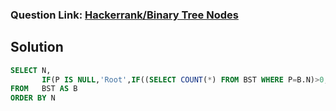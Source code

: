 ### Question Link: [Hackerrank/Binary Tree Nodes](https://www.hackerrank.com/challenges/binary-search-tree-1/problem)


## Solution
```sql
SELECT N,
       IF(P IS NULL,'Root',IF((SELECT COUNT(*) FROM BST WHERE P=B.N)>0,'Inner','Leaf'))
FROM   BST AS B
ORDER BY N
```
